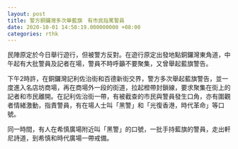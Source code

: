 ```yaml
---
layout: post
title: 警方銅鑼灣多次舉藍旗　有市民指罵警員
date: 2020-10-01 14:58:19.000000000 +08:00
categories: rthk
---
```


民陣原定於今日舉行遊行，但被警方反對。在遊行原定出發地點銅鑼灣東角道，中午起有大批警員及記者在場，警員不時呼籲不要聚集，又曾舉起藍旗警告。

下午2時許，在銅鑼灣記利佐治街和百德新街交界，警方多次舉起藍旗警告，並一度進入名店坊商場，再在商場外一段的街道，拉起橙帶封鎖線，要求聚集在街上的記者和市民離開。在記利佐治街一帶，有被截查的市民與警員發生口角，亦有圍觀者情緒激動，指責警員，有在場人士叫「黑警」和「光復香港，時代革命」等口號。

同一時間，有人在希慎廣場附近叫「黑警」的口號，一批手持藍旗的警員，走出軒尼詩道，到希慎和時代廣場一帶戒備。
